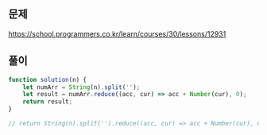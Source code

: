 ## 문제
https://school.programmers.co.kr/learn/courses/30/lessons/12931


## 풀이
```javascript
function solution(n) {
    let numArr = String(n).split('');
    let result = numArr.reduce((acc, cur) => acc + Number(cur), 0);
    return result;
}

// return String(n).split('').reduce((acc, cur) => acc + Number(cur), 0)
```
